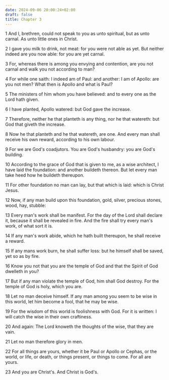 ```yaml
---
date: 2024-09-06 20:00:24+02:00
draft: false
title: Chapter 3
---
```




1 And I, brethren, could not speak to you as unto spiritual, but as unto carnal. As unto little ones in Christ.

2 I gave you milk to drink, not meat: for you were not able as yet. But neither indeed are you now able: for you are yet carnal.

3 For, whereas there is among you envying and contention, are you not carnal and walk you not according to man?

4 For while one saith: I indeed am of Paul: and another: I am of Apollo: are you not men? What then is Apollo and what is Paul?

5 The ministers of him whom you have believed: and to every one as the Lord hath given.

6 I have planted, Apollo watered: but God gave the increase.

7 Therefore, neither he that planteth is any thing, nor he that watereth: but God that giveth the increase.

8 Now he that planteth and he that watereth, are one. And every man shall receive his own reward, according to his own labour.

9 For we are God's coadjutors. You are God's husbandry: you are God's building.

10 According to the grace of God that is given to me, as a wise architect, I have laid the foundation: and another buildeth thereon. But let every man take heed how he buildeth thereupon.

11 For other foundation no man can lay, but that which is laid: which is Christ Jesus.

12 Now, if any man build upon this foundation, gold, silver, precious stones, wood, hay, stubble:

13 Every man's work shall be manifest. For the day of the Lord shall declare it, because it shall be revealed in fire. And the fire shall try every man's work, of what sort it is.

14 If any man's work abide, which he hath built thereupon, he shall receive a reward.

15 If any mans work burn, he shall suffer loss: but he himself shall be saved, yet so as by fire.

16 Know you not that you are the temple of God and that the Spirit of God dwelleth in you?

17 But if any man violate the temple of God, him shall God destroy. For the temple of God is holy, which you are.

18 Let no man deceive himself. If any man among you seem to be wise in this world, let him become a fool, that he may be wise.

19 For the wisdom of this world is foolishness with God. For it is written: I will catch the wise in their own craftiness.

20 And again: The Lord knoweth the thoughts of the wise, that they are vain.

21 Let no man therefore glory in men.

22 For all things are yours, whether it be Paul or Apollo or Cephas, or the world, or life, or death, or things present, or things to come. For all are yours.

23 And you are Christ's. And Christ is God's.

